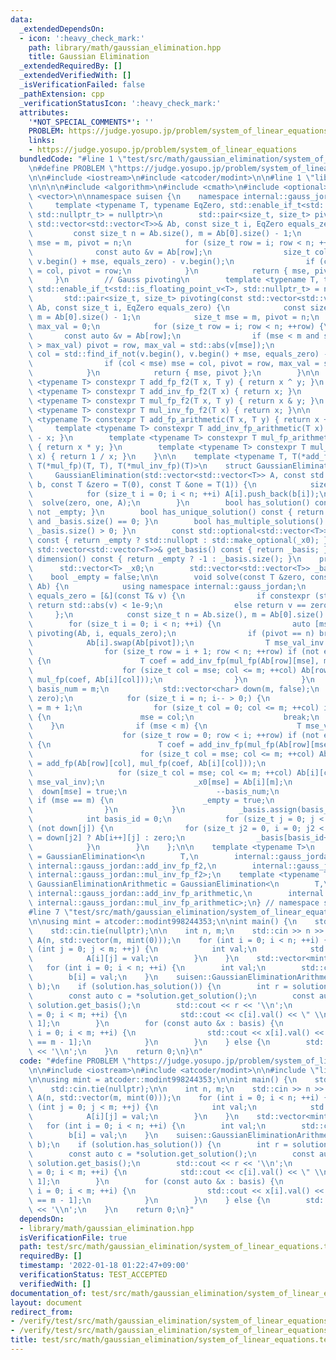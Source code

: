 ```yaml
---
data:
  _extendedDependsOn:
  - icon: ':heavy_check_mark:'
    path: library/math/gaussian_elimination.hpp
    title: Gaussian Elimination
  _extendedRequiredBy: []
  _extendedVerifiedWith: []
  _isVerificationFailed: false
  _pathExtension: cpp
  _verificationStatusIcon: ':heavy_check_mark:'
  attributes:
    '*NOT_SPECIAL_COMMENTS*': ''
    PROBLEM: https://judge.yosupo.jp/problem/system_of_linear_equations
    links:
    - https://judge.yosupo.jp/problem/system_of_linear_equations
  bundledCode: "#line 1 \"test/src/math/gaussian_elimination/system_of_linear_equations.test.cpp\"\
    \n#define PROBLEM \"https://judge.yosupo.jp/problem/system_of_linear_equations\"\
    \n\n#include <iostream>\n#include <atcoder/modint>\n\n#line 1 \"library/math/gaussian_elimination.hpp\"\
    \n\n\n\n#include <algorithm>\n#include <cmath>\n#include <optional>\n#include\
    \ <vector>\n\nnamespace suisen {\n    namespace internal::gauss_jordan {\n   \
    \     template <typename T, typename EqZero, std::enable_if_t<std::negation_v<std::is_floating_point<T>>,\
    \ std::nullptr_t> = nullptr>\n        std::pair<size_t, size_t> pivoting(const\
    \ std::vector<std::vector<T>>& Ab, const size_t i, EqZero equals_zero) {\n   \
    \         const size_t n = Ab.size(), m = Ab[0].size() - 1;\n            size_t\
    \ mse = m, pivot = n;\n            for (size_t row = i; row < n; ++row) {\n  \
    \              const auto &v = Ab[row];\n                size_t col = std::find_if_not(v.begin(),\
    \ v.begin() + mse, equals_zero) - v.begin();\n                if (col < mse) mse\
    \ = col, pivot = row;\n            }\n            return { mse, pivot };\n   \
    \     }\n        // Gauss pivoting\n        template <typename T, typename EqZero,\
    \ std::enable_if_t<std::is_floating_point_v<T>, std::nullptr_t> = nullptr>\n \
    \       std::pair<size_t, size_t> pivoting(const std::vector<std::vector<T>>&\
    \ Ab, const size_t i, EqZero equals_zero) {\n            const size_t n = Ab.size(),\
    \ m = Ab[0].size() - 1;\n            size_t mse = m, pivot = n;\n            T\
    \ max_val = 0;\n            for (size_t row = i; row < n; ++row) {\n         \
    \       const auto &v = Ab[row];\n                if (mse < m and std::abs(v[mse])\
    \ > max_val) pivot = row, max_val = std::abs(v[mse]);\n                size_t\
    \ col = std::find_if_not(v.begin(), v.begin() + mse, equals_zero) - v.begin();\n\
    \                if (col < mse) mse = col, pivot = row, max_val = std::abs(Ab[row][col]);\n\
    \            }\n            return { mse, pivot };\n        }\n\n        template\
    \ <typename T> constexpr T add_fp_f2(T x, T y) { return x ^ y; }\n        template\
    \ <typename T> constexpr T add_inv_fp_f2(T x) { return x; }\n        template\
    \ <typename T> constexpr T mul_fp_f2(T x, T y) { return x & y; }\n        template\
    \ <typename T> constexpr T mul_inv_fp_f2(T x) { return x; }\n\n        template\
    \ <typename T> constexpr T add_fp_arithmetic(T x, T y) { return x + y; }\n   \
    \     template <typename T> constexpr T add_inv_fp_arithmetic(T x) { return 0\
    \ - x; }\n        template <typename T> constexpr T mul_fp_arithmetic(T x, T y)\
    \ { return x * y; }\n        template <typename T> constexpr T mul_inv_fp_arithmetic(T\
    \ x) { return 1 / x; }\n    }\n\n    template <typename T, T(*add_fp)(T, T), T(*add_inv_fp)(T),\
    \ T(*mul_fp)(T, T), T(*mul_inv_fp)(T)>\n    struct GaussianElimination {\n   \
    \     GaussianElimination(std::vector<std::vector<T>> A, const std::vector<T>&\
    \ b, const T &zero = T(0), const T &one = T(1)) {\n            size_t n = A.size();\n\
    \            for (size_t i = 0; i < n; ++i) A[i].push_back(b[i]);\n          \
    \  solve(zero, one, A);\n        }\n        bool has_solution() const { return\
    \ not _empty; }\n        bool has_unique_solution() const { return not _empty\
    \ and _basis.size() == 0; }\n        bool has_multiple_solutions() const { return\
    \ _basis.size() > 0; }\n        const std::optional<std::vector<T>> get_solution()\
    \ const { return _empty ? std::nullopt : std::make_optional(_x0); }\n        const\
    \ std::vector<std::vector<T>>& get_basis() const { return _basis; }\n        int\
    \ dimension() const { return _empty ? -1 : _basis.size(); }\n    private:\n  \
    \      std::vector<T> _x0;\n        std::vector<std::vector<T>> _basis;\n    \
    \    bool _empty = false;\n\n        void solve(const T &zero, const T &one, std::vector<std::vector<T>>&\
    \ Ab) {\n            using namespace internal::gauss_jordan;\n            auto\
    \ equals_zero = [&](const T& v) {\n                if constexpr (std::is_floating_point_v<T>)\
    \ return std::abs(v) < 1e-9;\n                else return v == zero;\n       \
    \     };\n            const size_t n = Ab.size(), m = Ab[0].size() - 1;\n    \
    \        for (size_t i = 0; i < n; ++i) {\n                auto [mse, pivot] =\
    \ pivoting(Ab, i, equals_zero);\n                if (pivot == n) break;\n    \
    \            Ab[i].swap(Ab[pivot]);\n                T mse_val_inv = mul_inv_fp(Ab[i][mse]);\n\
    \                for (size_t row = i + 1; row < n; ++row) if (not equals_zero(Ab[row][mse]))\
    \ {\n                    T coef = add_inv_fp(mul_fp(Ab[row][mse], mse_val_inv));\n\
    \                    for (size_t col = mse; col <= m; ++col) Ab[row][col] = add_fp(Ab[row][col],\
    \ mul_fp(coef, Ab[i][col]));\n                }\n            }\n            size_t\
    \ basis_num = m;\n            std::vector<char> down(m, false);\n            _x0.assign(m,\
    \ zero);\n            for (size_t i = n; i-- > 0;) {\n                size_t mse\
    \ = m + 1;\n                for (size_t col = 0; col <= m; ++col) if (not equals_zero(Ab[i][col]))\
    \ {\n                    mse = col;\n                    break;\n            \
    \    }\n                if (mse < m) {\n                    T mse_val_inv = mul_inv_fp(Ab[i][mse]);\n\
    \                    for (size_t row = 0; row < i; ++row) if (not equals_zero(Ab[row][mse]))\
    \ {\n                        T coef = add_inv_fp(mul_fp(Ab[row][mse], mse_val_inv));\n\
    \                        for (size_t col = mse; col <= m; ++col) Ab[row][col]\
    \ = add_fp(Ab[row][col], mul_fp(coef, Ab[i][col]));\n                    }\n \
    \                   for (size_t col = mse; col <= m; ++col) Ab[i][col] = mul_fp(Ab[i][col],\
    \ mse_val_inv);\n                    _x0[mse] = Ab[i][m];\n                  \
    \  down[mse] = true;\n                    --basis_num;\n                } else\
    \ if (mse == m) {\n                    _empty = true;\n                    return;\n\
    \                }\n            }\n            _basis.assign(basis_num, std::vector<T>(m));\n\
    \            int basis_id = 0;\n            for (size_t j = 0; j < m; ++j) if\
    \ (not down[j]) {\n                for (size_t j2 = 0, i = 0; j2 < m; ++j2) _basis[basis_id][j2]\
    \ = down[j2] ? Ab[i++][j] : zero;\n                _basis[basis_id++][j] = add_inv_fp(one);\n\
    \            }\n        }\n    };\n\n    template <typename T>\n    using GaussianEliminationF2\
    \ = GaussianElimination<\n        T,\n        internal::gauss_jordan::add_fp_f2,\
    \ internal::gauss_jordan::add_inv_fp_f2,\n        internal::gauss_jordan::mul_fp_f2,\
    \ internal::gauss_jordan::mul_inv_fp_f2>;\n    template <typename T>\n    using\
    \ GaussianEliminationArithmetic = GaussianElimination<\n        T,\n        internal::gauss_jordan::add_fp_arithmetic,\
    \ internal::gauss_jordan::add_inv_fp_arithmetic,\n        internal::gauss_jordan::mul_fp_arithmetic,\
    \ internal::gauss_jordan::mul_inv_fp_arithmetic>;\n} // namespace suisen\n\n\n\
    #line 7 \"test/src/math/gaussian_elimination/system_of_linear_equations.test.cpp\"\
    \n\nusing mint = atcoder::modint998244353;\n\nint main() {\n    std::ios::sync_with_stdio(false);\n\
    \    std::cin.tie(nullptr);\n\n    int n, m;\n    std::cin >> n >> m;\n    std::vector\
    \ A(n, std::vector(m, mint(0)));\n    for (int i = 0; i < n; ++i) {\n        for\
    \ (int j = 0; j < m; ++j) {\n            int val;\n            std::cin >> val;\n\
    \            A[i][j] = val;\n        }\n    }\n    std::vector<mint> b(n);\n \
    \   for (int i = 0; i < n; ++i) {\n        int val;\n        std::cin >> val;\n\
    \        b[i] = val;\n    }\n    suisen::GaussianEliminationArithmetic<mint> solution(A,\
    \ b);\n    if (solution.has_solution()) {\n        int r = solution.dimension();\n\
    \        const auto c = *solution.get_solution();\n        const auto &basis =\
    \ solution.get_basis();\n        std::cout << r << '\\n';\n        for (int i\
    \ = 0; i < m; ++i) {\n            std::cout << c[i].val() << \" \\n\"[i == m -\
    \ 1];\n        }\n        for (const auto &x : basis) {\n            for (int\
    \ i = 0; i < m; ++i) {\n                std::cout << x[i].val() << \" \\n\"[i\
    \ == m - 1];\n            }\n        }\n    } else {\n        std::cout << -1\
    \ << '\\n';\n    }\n    return 0;\n}\n"
  code: "#define PROBLEM \"https://judge.yosupo.jp/problem/system_of_linear_equations\"\
    \n\n#include <iostream>\n#include <atcoder/modint>\n\n#include \"library/math/gaussian_elimination.hpp\"\
    \n\nusing mint = atcoder::modint998244353;\n\nint main() {\n    std::ios::sync_with_stdio(false);\n\
    \    std::cin.tie(nullptr);\n\n    int n, m;\n    std::cin >> n >> m;\n    std::vector\
    \ A(n, std::vector(m, mint(0)));\n    for (int i = 0; i < n; ++i) {\n        for\
    \ (int j = 0; j < m; ++j) {\n            int val;\n            std::cin >> val;\n\
    \            A[i][j] = val;\n        }\n    }\n    std::vector<mint> b(n);\n \
    \   for (int i = 0; i < n; ++i) {\n        int val;\n        std::cin >> val;\n\
    \        b[i] = val;\n    }\n    suisen::GaussianEliminationArithmetic<mint> solution(A,\
    \ b);\n    if (solution.has_solution()) {\n        int r = solution.dimension();\n\
    \        const auto c = *solution.get_solution();\n        const auto &basis =\
    \ solution.get_basis();\n        std::cout << r << '\\n';\n        for (int i\
    \ = 0; i < m; ++i) {\n            std::cout << c[i].val() << \" \\n\"[i == m -\
    \ 1];\n        }\n        for (const auto &x : basis) {\n            for (int\
    \ i = 0; i < m; ++i) {\n                std::cout << x[i].val() << \" \\n\"[i\
    \ == m - 1];\n            }\n        }\n    } else {\n        std::cout << -1\
    \ << '\\n';\n    }\n    return 0;\n}"
  dependsOn:
  - library/math/gaussian_elimination.hpp
  isVerificationFile: true
  path: test/src/math/gaussian_elimination/system_of_linear_equations.test.cpp
  requiredBy: []
  timestamp: '2022-01-18 01:22:47+09:00'
  verificationStatus: TEST_ACCEPTED
  verifiedWith: []
documentation_of: test/src/math/gaussian_elimination/system_of_linear_equations.test.cpp
layout: document
redirect_from:
- /verify/test/src/math/gaussian_elimination/system_of_linear_equations.test.cpp
- /verify/test/src/math/gaussian_elimination/system_of_linear_equations.test.cpp.html
title: test/src/math/gaussian_elimination/system_of_linear_equations.test.cpp
---
```

